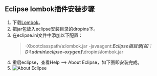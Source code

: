 ## Eclipse lombok插件安装步骤
1. 下载[Lombok](https://www.projectlombok.org/)。
2. 把jar包放入eclipse安装目录的dropins下。
3. 在eclipse.ini文件中添加以下配置：
    > -Xbootclasspath/a:lombok.jar
    > -javaagent:___Eclipse根目录\[如：D:\admin\eclipse-oxygen\]___\dropins\lombok.jar
4. 重启eclipse，查看Help --> About Eclipse，如下图即安装完成。
5. ![About Eclipse]()